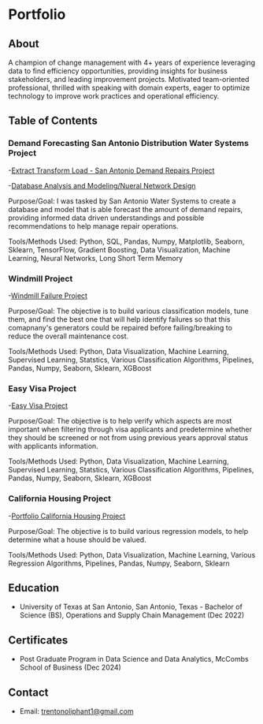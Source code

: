 # Portfolio


## About
A champion of change management with 4+ years of experience leveraging data to find efficiency opportunities, providing insights for business stakeholders, and leading improvement projects. Motivated team-oriented professional, thrilled with speaking with domain experts, eager to optimize technology to improve work practices and operational efficiency. 

## Table of Contents

### Demand Forecasting San Antonio Distribution Water Systems Project
-[Extract Transform Load - San Antonio Demand Repairs Project](https://github.com/TrentO31/Portfolio/blob/main/SAWS%20Demand%20Repair%20ETL%20and%20Initial%20Analysis.ipynb)

-[Database Analysis and Modeling/Nueral Network Design](https://github.com/TrentO31/Portfolio/blob/main/DEMAND%20REPAIR%20DATABASE%20ANALYSIS.ipynb)

Purpose/Goal: I was tasked by San Antonio Water Systems to create a database and model that is able forecast the amount of demand repairs, providing informed data driven understandings and possible recommendations to help manage repair operations.

Tools/Methods Used: Python, SQL, Pandas, Numpy, Matplotlib, Seaborn, Sklearn, TensorFlow, Gradient Boosting, Data Visualization, Machine Learning, Neural Networks, Long Short Term Memory

### Windmill Project
-[Windmill Failure Project](https://github.com/TrentO31/Portfolio/blob/main/PostGradProjectWindmillSupervisedLearningPipeline%20(1).ipynb)

Purpose/Goal: The objective is to build various classification models, tune them, and find the best one that will help identify failures so that this comapnany's generators could be repaired before failing/breaking to reduce the overall maintenance cost. 

Tools/Methods Used: Python, Data Visualization, Machine Learning, Supervised Learning, Statstics, Various Classification Algorithms, Pipelines, Pandas, Numpy, Seaborn, Sklearn, XGBoost

### Easy Visa Project
-[Easy Visa Project](https://github.com/TrentO31/Portfolio/blob/main/DSBA_Project_ET_EasyVisa_Fullcode.ipynb)

Purpose/Goal: The objective is to help  verify which aspects are most important when filtering through visa applicants and predetermine whether they should be screened or not from using previous years approval status with applicants information.

Tools/Methods Used: Python, Data Visualization, Machine Learning, Supervised Learning, Statstics, Various Classification Algorithms, Pipelines, Pandas, Numpy, Seaborn, Sklearn, XGBoost

### California Housing Project
-[Portfolio California Housing Project](https://github.com/TrentO31/Portfolio/blob/main/Portfolio_California_Housing_Project.ipynb)

Purpose/Goal: The objective is to build various regression models, to help determine what a house should be valued.

Tools/Methods Used: Python, Data Visualization, Machine Learning, Various Regression Algorithms, Pipelines, Pandas, Numpy, Seaborn, Sklearn




## Education
- University of Texas at San Antonio, San Antonio, Texas - Bachelor of Science (BS), Operations and Supply Chain Management (Dec 2022)               

## Certificates
- Post Graduate Program in Data Science and Data Analytics, McCombs School of Business (Dec 2024)

## Contact
- Email: trentonoliphant1@gmail.com

